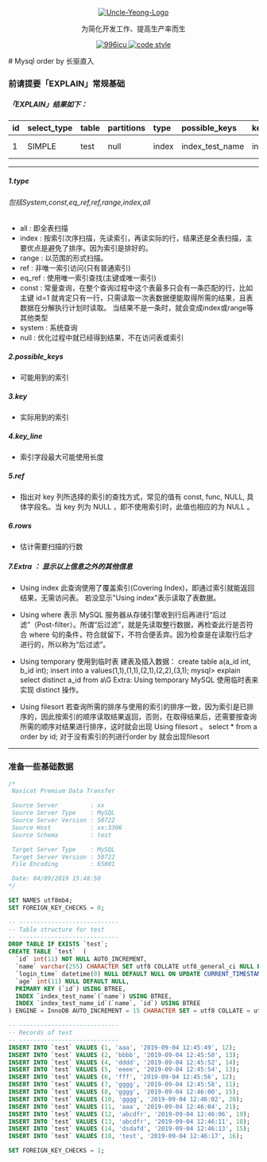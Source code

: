 <p align="center">
  <a href="https://github.com/uncleyeung">
   <img alt="Uncle-Yeong-Logo" src="./web/img/logo1.jpg">
  </a>
</p>

<p align="center">
  为简化开发工作、提高生产率而生
</p>

<p align="center">
  
  <a href="https://github.com/996icu/996.ICU/blob/master/LICENSE">
    <img alt="996icu" src="https://img.shields.io/badge/license-NPL%20(The%20996%20Prohibited%20License)-blue.svg">
  </a>

  <a href="https://www.apache.org/licenses/LICENSE-2.0">
    <img alt="code style" src="https://img.shields.io/badge/license-Apache%202-4EB1BA.svg?style=flat-square">
  </a>
</p>
# Mysql order by 长驱直入

### 前请提要「EXPLAIN」常规基础
##### 「EXPLAIN」结果如下：
 id | select_type | table | partitions | type | possible_keys | key | key_len | ref | rows | filtered | Extra 
 :------| :------ | :------ | :------ | :------ | :------ | :------ | :------ | :------ | :------ | :------ | :------ 
1 | SIMPLE | test | null | index | index_test_name | index_test_name | 768 | const | 3 | 100.00 | Using index 

-----
##### 1.type
###### 包括System,const,eq_ref,ref,range,index,all   
+ all : 即全表扫描
+ index : 按索引次序扫描，先读索引，再读实际的行，结果还是全表扫描，主要优点是避免了排序。因为索引是排好的。
+ range : 以范围的形式扫描。
+ ref : 非唯一索引访问(只有普通索引)
+ eq_ref : 使用唯一索引查找(主键或唯一索引)
+ const : 常量查询，在整个查询过程中这个表最多只会有一条匹配的行，比如主键 id=1 就肯定只有一行，只需读取一次表数据便能取得所需的结果，且表数据在分解执行计划时读取。
当结果不是一条时，就会变成index或range等其他类型
+ system : 系统查询
+ null : 优化过程中就已经得到结果，不在访问表或索引
##### 2.possible_keys
+ 可能用到的索引
##### 3.key
+ 实际用到的索引
##### 4.key_line
+ 索引字段最大可能使用长度
##### 5.ref
+ 指出对 key 列所选择的索引的查找方式，常见的值有 const, func, NULL, 具体字段名。当 key 列为 NULL ，即不使用索引时，此值也相应的为 NULL 。
##### 6.rows
+ 估计需要扫描的行数
##### 7.Extra ： 显示以上信息之外的其他信息
+ Using index
此查询使用了覆盖索引(Covering Index)，即通过索引就能返回结果，无需访问表。
若没显示"Using index"表示读取了表数据。
+ Using where
表示 MySQL 服务器从存储引擎收到行后再进行“后过滤”（Post-filter）。所谓“后过滤”，就是先读取整行数据，再检查此行是否符合 where 句的条件，符合就留下，不符合便丢弃。因为检查是在读取行后才进行的，所以称为“后过滤”。
+ Using temporary
使用到临时表
建表及插入数据：
create table a(a_id int, b_id int);
insert into a values(1,1),(1,1),(2,1),(2,2),(3,1);
mysql> explain select distinct a_id from a\G
        Extra: Using temporary
MySQL 使用临时表来实现 distinct 操作。

+ Using filesort
若查询所需的排序与使用的索引的排序一致，因为索引是已排序的，因此按索引的顺序读取结果返回，否则，在取得结果后，还需要按查询所需的顺序对结果进行排序，这时就会出现 Using filesort 。
select * from a order by id;
对于没有索引的列进行order by 就会出现filesort
-----

### 准备一些基础数据
```sql
/*
 Navicat Premium Data Transfer

 Source Server         : xx
 Source Server Type    : MySQL
 Source Server Version : 50722
 Source Host           : xx:3306
 Source Schema         : test

 Target Server Type    : MySQL
 Target Server Version : 50722
 File Encoding         : 65001

 Date: 04/09/2019 15:48:50
*/

SET NAMES utf8mb4;
SET FOREIGN_KEY_CHECKS = 0;

-- ----------------------------
-- Table structure for test
-- ----------------------------
DROP TABLE IF EXISTS `test`;
CREATE TABLE `test`  (
  `id` int(11) NOT NULL AUTO_INCREMENT,
  `name` varchar(255) CHARACTER SET utf8 COLLATE utf8_general_ci NULL DEFAULT NULL,
  `login_time` datetime(0) NULL DEFAULT NULL ON UPDATE CURRENT_TIMESTAMP(0),
  `age` int(11) NULL DEFAULT NULL,
  PRIMARY KEY (`id`) USING BTREE,
  INDEX `index_test_name`(`name`) USING BTREE,
  INDEX `index_test_name_id`(`name`, `id`) USING BTREE
) ENGINE = InnoDB AUTO_INCREMENT = 15 CHARACTER SET = utf8 COLLATE = utf8_general_ci ROW_FORMAT = Compact;

-- ----------------------------
-- Records of test
-- ----------------------------
INSERT INTO `test` VALUES (1, 'aaa', '2019-09-04 12:45:49', 12);
INSERT INTO `test` VALUES (2, 'bbbb', '2019-09-04 12:45:50', 13);
INSERT INTO `test` VALUES (4, 'dddd', '2019-09-04 12:45:52', 14);
INSERT INTO `test` VALUES (5, 'eeee', '2019-09-04 12:45:54', 13);
INSERT INTO `test` VALUES (6, 'fff', '2019-09-04 12:45:56', 12);
INSERT INTO `test` VALUES (7, 'gggg', '2019-09-04 12:45:58', 11);
INSERT INTO `test` VALUES (8, 'gggg', '2019-09-04 12:46:00', 15);
INSERT INTO `test` VALUES (10, 'gggg', '2019-09-04 12:46:02', 20);
INSERT INTO `test` VALUES (11, 'aaa', '2019-09-04 12:46:04', 21);
INSERT INTO `test` VALUES (12, 'abcdfr', '2019-09-04 12:46:06', 19);
INSERT INTO `test` VALUES (13, 'abcdfr', '2019-09-04 12:46:11', 18);
INSERT INTO `test` VALUES (14, 'dsdafd', '2019-09-04 12:46:13', 15);
INSERT INTO `test` VALUES (18, 'test', '2019-09-04 12:46:17', 16);

SET FOREIGN_KEY_CHECKS = 1;
```